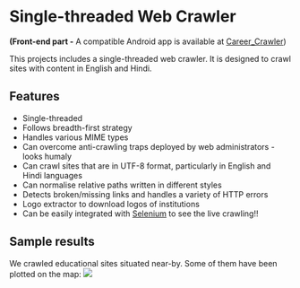 # Single-threaded Web Crawler

**(Front-end part -** A compatible Android app is available at [Career_Crawler](https://github.com/Aarya03/Career_Crawler))


This projects includes a single-threaded web crawler. It is designed to crawl sites with content in English and Hindi.


## Features
* Single-threaded
* Follows breadth-first strategy
* Handles various MIME types
* Can overcome anti-crawling traps deployed by web administrators - looks humaly
* Can crawl sites that are in UTF-8 format, particularly in English and Hindi languages
* Can normalise relative paths written in different styles
* Detects broken/missing links and handles a variety of HTTP errors
* Logo extractor to download logos of institutions
* Can be easily integrated with [Selenium](https://pypi.org/project/selenium/) to see the live crawling!!

## Sample results
We crawled educational sites situated near-by. Some of them have been plotted on the map:
<img src='./img/Screenshot 2021-01-06 133143.jpg'>
